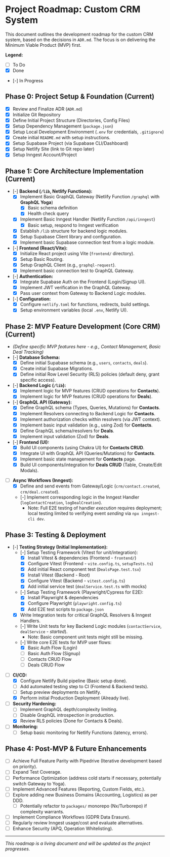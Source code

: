 # Project Roadmap: Custom CRM System

This document outlines the development roadmap for the custom CRM system, based on the decisions in `ADR.md`. The focus is on delivering the Minimum Viable Product (MVP) first.

**Legend:**
*   [ ] To Do
*   [x] Done
*   [-] In Progress

## Phase 0: Project Setup & Foundation (Current)

*   [x] Review and Finalize ADR (`ADR.md`)
*   [x] Initialize Git Repository
*   [x] Define Initial Project Structure (Directories, Config Files)
*   [x] Setup Dependency Management (`package.json`)
*   [x] Setup Local Development Environment (`.env` for credentials, `.gitignore`)
*   [x] Create initial `README.md` with setup instructions.
*   [x] Setup Supabase Project (via Supabase CLI/Dashboard)
*   [x] Setup Netlify Site (link to Git repo later)
*   [x] Setup Inngest Account/Project

## Phase 1: Core Architecture Implementation (Current)

*   [-] **Backend (`/lib`, Netlify Functions):**
    *   [x] Implement Basic GraphQL Gateway (Netlify Function `/graphql` with **GraphQL Yoga**)
        *   [x] Basic schema definition
        *   [x] Health check query
    *   [x] Implement Basic Inngest Handler (Netlify Function `/api/inngest`)
        *   [x] Basic setup, respond to Inngest verification
    *   [x] Establish `/lib` structure for backend logic modules.
    *   [x] Setup Supabase Client library and configuration.
    *   [x] Implement basic Supabase connection test from a logic module.
*   [-] **Frontend (React/Vite):**
    *   [x] Initialize React project using Vite (`frontend/` directory).
    *   [x] Setup Basic Routing.
    *   [x] Setup GraphQL Client (e.g., `graphql-request`).
    *   [x] Implement basic connection test to GraphQL Gateway.
*   [-] **Authentication:**
    *   [x] Integrate Supabase Auth on the Frontend (Login/Signup UI).
    *   [x] Implement JWT verification in the GraphQL Gateway.
    *   [x] Pass user context from Gateway to Backend Logic modules.
*   [-] **Configuration:**
    *   [x] Configure `netlify.toml` for functions, redirects, build settings.
    *   [x] Setup environment variables (local `.env`, Netlify UI).

## Phase 2: MVP Feature Development (Core CRM) (Current)

*   *(Define specific MVP features here - e.g., Contact Management, Basic Deal Tracking)*
*   [-] **Database Schema:**
    *   [x] Define initial Supabase schema (e.g., `users`, `contacts`, `deals`).
    *   [x] Create initial Supabase Migrations.
    *   [x] Define initial Row Level Security (RLS) policies (default deny, grant specific access).
*   [-] **Backend Logic (`/lib`):**
    *   [x] Implement logic for MVP features (CRUD operations for **Contacts**).
    *   [x] Implement logic for MVP features (CRUD operations for **Deals**).
*   [-] **GraphQL API (Gateway):**
    *   [x] Define GraphQL schema (Types, Queries, Mutations) for **Contacts**.
    *   [x] Implement Resolvers connecting to Backend Logic for **Contacts**.
    *   [x] Implement authorization checks within resolvers (via JWT context).
    *   [x] Implement basic input validation (e.g., using Zod) for **Contacts**.
    *   [x] Define GraphQL schema/resolvers for **Deals**.
    *   [x] Implement input validation (Zod) for **Deals**.
*   [-] **Frontend (UI):**
    *   [x] Build UI components (using Chakra UI) for **Contacts CRUD**.
    *   [x] Integrate UI with GraphQL API (Queries/Mutations) for **Contacts**.
    *   [x] Implement basic state management for **Contacts** page.
    *   [x] Build UI components/integration for **Deals CRUD** (Table, Create/Edit Modals).
*   [ ] **Async Workflows (Inngest):**
    *   [x] Define and send events from Gateway/Logic (`crm/contact.created`, `crm/deal.created`).
    *   [-] Implement corresponding logic in the Inngest Handler (`logContactCreation`, `logDealCreation`). 
        *   Note: Full E2E testing of handler *execution* requires deployment; local testing limited to verifying event *sending* via `npx inngest-cli dev`.

## Phase 3: Testing & Deployment

*   [-] **Testing Strategy (Initial Implementation):**
    *   [-] Setup Testing Framework (Vitest for unit/integration):
        *   [x] Install Vitest & dependencies (Frontend - `frontend/`)
        *   [x] Configure Vitest (Frontend - `vite.config.ts`, `setupTests.ts`)
        *   [x] Add initial React component test (`DealsPage.test.tsx`)
        *   [x] Install Vitest (Backend - Root)
        *   [x] Configure Vitest (Backend - `vitest.config.ts`)
        *   [x] Add initial service test (`dealService.test.ts` with mocks)
    *   [-] Setup Testing Framework (Playwright/Cypress for E2E):
        *   [x] Install Playwright & dependencies
        *   [x] Configure Playwright (`playwright.config.ts`)
        *   [x] Add E2E test scripts to `package.json`
    *   [x] Write Integration tests for critical GraphQL Resolvers & Inngest Handlers.
    *   [-] Write Unit tests for key Backend Logic modules (`contactService`, `dealService` - *started*). 
        *   Note: Basic component unit tests might still be missing.
    *   [-] Write core E2E tests for MVP user flows: 
        *   [x] Basic Auth Flow (Login)
        *   [ ] Basic Auth Flow (Signup)
        *   [ ] Contacts CRUD Flow
        *   [ ] Deals CRUD Flow
*   [ ] **CI/CD:**
    *   [x] Configure Netlify Build pipeline (Basic setup done).
    *   [ ] Add automated testing step to CI (Frontend & Backend tests).
    *   [ ] Setup preview deployments on Netlify.
    *   [x] Perform initial Production Deployment (Already live).
*   [ ] **Security Hardening:**
    *   [ ] Implement GraphQL depth/complexity limiting.
    *   [ ] Disable GraphQL introspection in production.
    *   [x] Review RLS policies (Done for Contacts & Deals).
*   [ ] **Monitoring:**
    *   [ ] Setup basic monitoring for Netlify Functions (latency, errors).

## Phase 4: Post-MVP & Future Enhancements

*   [ ] Achieve Full Feature Parity with Pipedrive (Iterative development based on priority).
*   [ ] Expand Test Coverage.
*   [ ] Performance Optimization (address cold starts if necessary, potentially switch Gateway to Yoga).
*   [ ] Implement Advanced Features (Reporting, Custom Fields, etc.).
*   [ ] Explore adding new Business Domains (Accounting, Logistics) as per DDD.
    *   [ ] Potentially refactor to `packages/` monorepo (Nx/Turborepo) if complexity warrants.
*   [ ] Implement Compliance Workflows (GDPR Data Erasure).
*   [ ] Regularly review Inngest usage/cost and evaluate alternatives.
*   [ ] Enhance Security (APQ, Operation Whitelisting).

---

*This roadmap is a living document and will be updated as the project progresses.* 